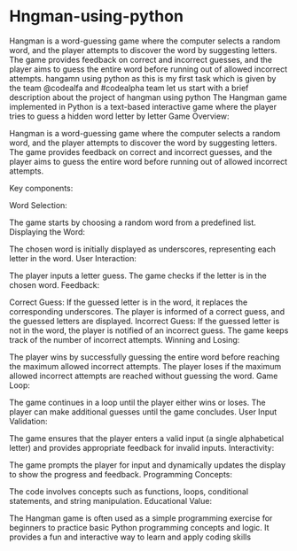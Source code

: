 # Hngman-using-python
Hangman is a word-guessing game where the computer selects a random word, and the player attempts to discover the word by suggesting letters. The game provides feedback on correct and incorrect guesses, and the player aims to guess the entire word before running out of allowed incorrect attempts.
hangamn using python as
this is my first task which is given by the team @codealfa and #codealpha team 
let us start with a brief description about the project of hangman using python 
The Hangman game implemented in Python is a text-based interactive game where the player tries to guess a hidden word letter by letter
Game Overview: 

Hangman is a word-guessing game where the computer selects a random word, and the player attempts to discover the word by suggesting letters. The game provides feedback on correct and incorrect guesses, and the player aims to guess the entire word before running out of allowed incorrect attempts.

Key components:

Word Selection:

The game starts by choosing a random word from a predefined list.
Displaying the Word:

The chosen word is initially displayed as underscores, representing each letter in the word.
User Interaction:

The player inputs a letter guess.
The game checks if the letter is in the chosen word.
Feedback:

Correct Guess:
If the guessed letter is in the word, it replaces the corresponding underscores.
The player is informed of a correct guess, and the guessed letters are displayed.
Incorrect Guess:
If the guessed letter is not in the word, the player is notified of an incorrect guess.
The game keeps track of the number of incorrect attempts.
Winning and Losing:

The player wins by successfully guessing the entire word before reaching the maximum allowed incorrect attempts.
The player loses if the maximum allowed incorrect attempts are reached without guessing the word.
Game Loop:

The game continues in a loop until the player either wins or loses.
The player can make additional guesses until the game concludes.
User Input Validation:

The game ensures that the player enters a valid input (a single alphabetical letter) and provides appropriate feedback for invalid inputs.
Interactivity:

The game prompts the player for input and dynamically updates the display to show the progress and feedback.
Programming Concepts:

The code involves concepts such as functions, loops, conditional statements, and string manipulation.
Educational Value:

The Hangman game is often used as a simple programming exercise for beginners to practice basic Python programming concepts and logic. It provides a fun and interactive way to learn and apply coding skills

